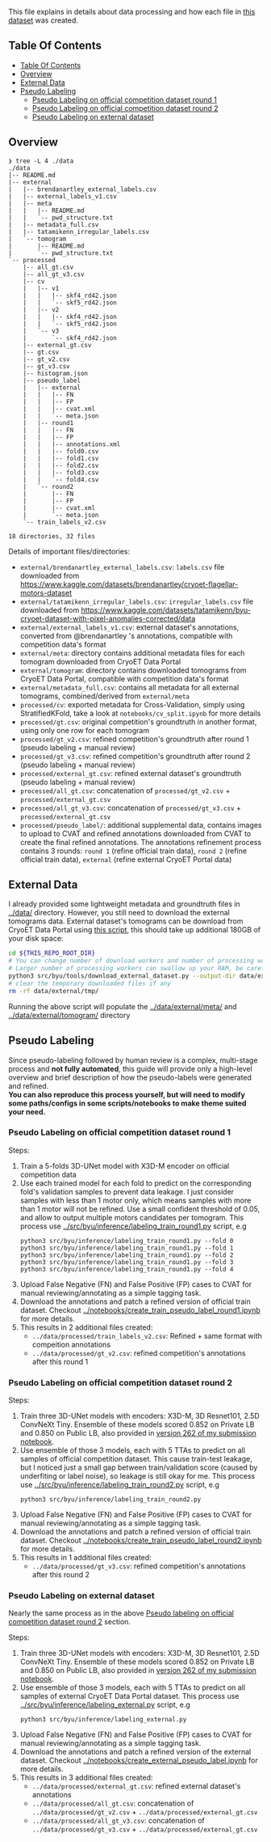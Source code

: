 This file explains in details about data processing and how each file in [this dataset](https://www.kaggle.com/datasets/dangnh0611/byu-processed-data) was created.

## Table Of Contents
- [Table Of Contents](#table-of-contents)
- [Overview](#overview)
- [External Data](#external-data)
- [Pseudo Labeling](#pseudo-labeling)
  - [Pseudo Labeling on official competition dataset round 1](#pseudo-labeling-on-official-competition-dataset-round-1)
  - [Pseudo Labeling on official competition dataset round 2](#pseudo-labeling-on-official-competition-dataset-round-2)
  - [Pseudo Labeling on external dataset](#pseudo-labeling-on-external-dataset)


## Overview

```
❯ tree -L 4 ./data
./data
|-- README.md
|-- external
|   |-- brendanartley_external_labels.csv
|   |-- external_labels_v1.csv
|   |-- meta
|   |   |-- README.md
|   |   `-- pwd_structure.txt
|   |-- metadata_full.csv
|   |-- tatamikenn_irregular_labels.csv
|   `-- tomogram
|       |-- README.md
|       `-- pwd_structure.txt
`-- processed
    |-- all_gt.csv
    |-- all_gt_v3.csv
    |-- cv
    |   |-- v1
    |   |   |-- skf4_rd42.json
    |   |   `-- skf5_rd42.json
    |   |-- v2
    |   |   |-- skf4_rd42.json
    |   |   `-- skf5_rd42.json
    |   `-- v3
    |       `-- skf4_rd42.json
    |-- external_gt.csv
    |-- gt.csv
    |-- gt_v2.csv
    |-- gt_v3.csv
    |-- histogram.json
    |-- pseudo_label
    |   |-- external
    |   |   |-- FN
    |   |   |-- FP
    |   |   |-- cvat.xml
    |   |   `-- meta.json
    |   |-- round1
    |   |   |-- FN
    |   |   |-- FP
    |   |   |-- annotations.xml
    |   |   |-- fold0.csv
    |   |   |-- fold1.csv
    |   |   |-- fold2.csv
    |   |   |-- fold3.csv
    |   |   `-- fold4.csv
    |   `-- round2
    |       |-- FN
    |       |-- FP
    |       |-- cvat.xml
    |       `-- meta.json
    `-- train_labels_v2.csv

18 directories, 32 files
```

Details of important files/directories:
- `external/brendanartley_external_labels.csv`: `labels.csv` file downloaded from https://www.kaggle.com/datasets/brendanartley/cryoet-flagellar-motors-dataset
- `external/tatamikenn_irregular_labels.csv`: `irregular_labels.csv` file downloaded from https://www.kaggle.com/datasets/tatamikenn/byu-cryoet-dataset-with-pixel-anomalies-corrected/data
- `external/external_labels_v1.csv`: external dataset's annotations, converted from @brendanartley 's annotations, compatible with competition data's format
- `external/meta`: directory contains additional metadata files for each tomogram downloaded from CryoET Data Portal
- `external/tomogram`: directory contains downloaded tomograms from CryoET Data Portal, compatible with competition data's format
- `external/metadata_full.csv`: contains all metadata for all external tomograms, combined/derived from `external/meta`
- `processed/cv`: exported metadata for Cross-Validation, simply using StratifiedKFold, take a look at `notebooks/cv_split.ipynb` for more details
- `processed/gt.csv`: original competition's groundtruth in another format, using only one row for each tomogram
- `processed/gt_v2.csv`: refined competition's groundtruth after round 1 (pseudo labeling + manual review)
- `processed/gt_v3.csv`: refined competition's groundtruth after round 2 (pseudo labeling + manual review)
- `processed/external_gt.csv`: refined external dataset's groundtruth (pseudo labeling + manual review)
- `processed/all_gt.csv`: concatenation of `processed/gt_v2.csv` + `processed/external_gt.csv`
- `processed/all_gt_v3.csv`: concatenation of `processed/gt_v3.csv` + `processed/external_gt.csv`
- `processed/pseudo_label/`: additional supplemental data, contains images to upload to CVAT and refined annotations downloaded from CVAT to create the final refined annotations. The annotations refinement process contains 3 rounds: `round 1` (refine official train data), `round 2` (refine official train data), `external` (refine external CryoET Portal data)

## External Data
I already provided some lightweight metadata and groundtruth files in [../data/](../data/) directory. However, you still need to download the external tomograms data. External dataset's tomograms can be download from CryoET Data Portal using [this script](../src/byu/tools/download_external_dataset.py), this should take up additional 180GB of your disk space:
```bash
cd ${THIS_REPO_ROOT_DIR}
# You can change number of download workers and number of processing workers suited for your local environment
# Larger number of processing workers can swallow up your RAM, be careful :)
python3 src/byu/tools/download_external_dataset.py --output-dir data/external/ --tmp-download-dir data/external/tmp/ --num-download-workers=8 --num-process-workers=1
# clear the temporary downloaded files if any
rm -rf data/external/tmp/
```
Running the above script will populate the [../data/external/meta/](../data/external/meta/) and [../data/external/tomogram/](../data/external/tomogram/) directory


## Pseudo Labeling
Since pseudo-labeling followed by human review is a complex, multi-stage process and **not fully automated**, this guide will provide only a high-level overview and brief description of how the pseudo-labels were generated and refined.  
**You can also reproduce this process yourself, but will need to modify some paths/configs in some scripts/notebooks to make theme suited your need.**

### Pseudo Labeling on official competition dataset round 1
Steps:  
1. Train a 5-folds 3D-UNet model with X3D-M encoder on official competition data
2. Use each trained model for each fold to predict on the corresponding fold's validation samples to prevent data leakage. I just consider samples with less than 1 motor only, which means samples with more than 1 motor will not be refined. Use a small confident threshold of 0.05, and allow to output multiple motors candidates per tomogram. This process use [../src/byu/inference/labeling_train_round1.py](../src/byu/inference/labeling_train_round1.py) script, e.g
   ```
   python3 src/byu/inference/labeling_train_round1.py --fold 0
   python3 src/byu/inference/labeling_train_round1.py --fold 1
   python3 src/byu/inference/labeling_train_round1.py --fold 2
   python3 src/byu/inference/labeling_train_round1.py --fold 3
   python3 src/byu/inference/labeling_train_round1.py --fold 4
   ```
3. Upload False Negative (FN) and False Positive (FP) cases to CVAT for manual reviewing/annotating as a simple tagging task.
4. Download the annotations and patch a refined version of official train dataset. Checkout [../notebooks/create_train_pseudo_label_round1.ipynb](../notebooks/create_train_pseudo_label_round1.ipynb) for more details.
5. This results in 2 additional files created:
   - `../data/processed/train_labels_v2.csv`: Refined + same format with compeition annotations
   - `../data/processed/gt_v2.csv`: refined competition's annotations after this round 1

### Pseudo Labeling on official competition dataset round 2
Steps:
1. Train three 3D-UNet models with encoders: X3D-M, 3D Resnet101, 2.5D ConvNeXt Tiny. Ensemble of these models scored 0.852 on Private LB and 0.850 on Public LB, also provided in [version 262 of my submission notebook](https://www.kaggle.com/code/dangnh0611/3rd-place-solution-submit?scriptVersionId=240301171).
2. Use ensemble of those 3 models, each with 5 TTAs to predict on all samples of official competition dataset. This cause train-test leakage, but I noticed just a small gap between train/validation score (caused by underfiting or label noise), so leakage is still okay for me. This process use [../src/byu/inference/labeling_train_round2.py](../src/byu/inference/labeling_train_round2.py) script, e.g
    ```
    python3 src/byu/inference/labeling_train_round2.py
    ```
3. Upload False Negative (FN) and False Positive (FP) cases to CVAT for manual reviewing/annotating as a simple tagging task.
4. Download the annotations and patch a refined version of official train dataset. Checkout [../notebooks/create_train_pseudo_label_round2.ipynb](../notebooks/create_train_pseudo_label_round2.ipynb) for more details.
5. This results in 1 additional files created:
   - `../data/processed/gt_v3.csv`: refined competition's annotations after this round 2

### Pseudo Labeling on external dataset
Nearly the same process as in the above [Pseudo labeling on official competition dataset round 2](#pseudo-labeling-on-official-competition-dataset-round-2) section.

Steps:
1. Train three 3D-UNet models with encoders: X3D-M, 3D Resnet101, 2.5D ConvNeXt Tiny. Ensemble of these models scored 0.852 on Private LB and 0.850 on Public LB, also provided in [version 262 of my submission notebook](https://www.kaggle.com/code/dangnh0611/3rd-place-solution-submit?scriptVersionId=240301171).
2. Use ensemble of those 3 models, each with 5 TTAs to predict on all samples of external CryoET Data Portal dataset. This process use [../src/byu/inference/labeling_external.py](../src/byu/inference/labeling_external.py) script, e.g
    ```
    python3 src/byu/inference/labeling_external.py
    ```
3. Upload False Negative (FN) and False Positive (FP) cases to CVAT for manual reviewing/annotating as a simple tagging task.
4. Download the annotations and patch a refined version of the external dataset. Checkout [../notebooks/create_external_pseudo_label.ipynb](../notebooks/create_external_pseudo_label.ipynb) for more details.
5. This results in 3 additional files created:
   - `../data/processed/external_gt.csv`: refined external dataset's annotations
   - `../data/processed/all_gt.csv`: concatenation of `../data/processed/gt_v2.csv` + `../data/processed/external_gt.csv`
   - `../data/processed/all_gt_v3.csv`: concatenation of `../data/processed/gt_v3.csv` + `../data/processed/external_gt.csv`